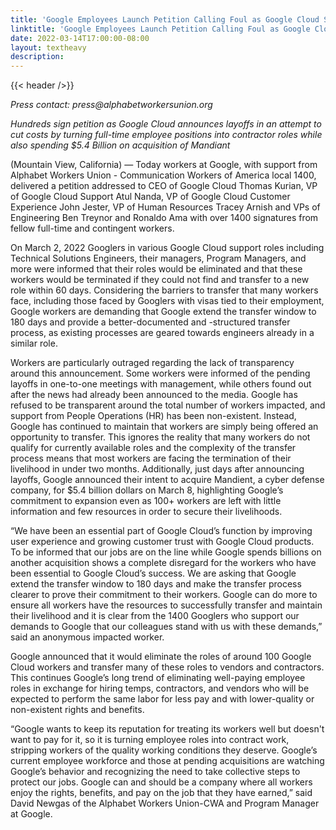 ```yaml
---
title: 'Google Employees Launch Petition Calling Foul as Google Cloud Support Announces Layoffs '
linktitle: 'Google Employees Launch Petition Calling Foul as Google Cloud Support Announces Layoffs '
date: 2022-03-14T17:00:00-08:00
layout: textheavy
description:
---
```


{{< header />}}

_Press contact: press@alphabetworkersunion.org_

_Hundreds sign petition as Google Cloud announces layoffs in an attempt to cut costs by turning full-time employee positions into contractor roles while also spending $5.4 Billion on acquisition of Mandiant_

(Mountain View, California)  — Today workers at Google, with support from Alphabet Workers Union - Communication Workers of America local 1400, delivered a petition addressed to CEO of Google Cloud Thomas Kurian, VP of Google Cloud Support Atul Nanda, VP of Google Cloud Customer Experience John Jester, VP of Human Resources Tracey Arnish and VPs of Engineering Ben Treynor and Ronaldo Ama with over 1400 signatures from fellow full-time and contingent workers. 

On March 2, 2022 Googlers in various Google Cloud support roles including Technical Solutions Engineers, their managers, Program Managers, and more were informed that their roles would be eliminated and that these workers would be terminated if they could not find and transfer to a new role within 60 days. Considering the barriers to transfer that many workers face, including those faced by Googlers with visas tied to their employment, Google workers are demanding that Google extend the transfer window to 180 days and provide a better-documented and -structured transfer process, as existing processes are geared towards engineers already in a similar role. 

Workers are particularly outraged regarding the lack of transparency around this announcement. Some workers were informed of the pending layoffs in one-to-one meetings with management, while others found out after the news had already been announced to the media. Google has refused to be transparent around the total number of workers impacted, and support from People Operations (HR) has been non-existent. Instead, Google has continued to maintain that workers are simply being offered an opportunity to transfer. This ignores the reality that many workers do not qualify for currently available roles and the complexity of the transfer process means that most workers are facing the termination of their livelihood in under two months. Additionally, just days after announcing layoffs, Google announced their intent to acquire Mandient, a cyber defense company, for $5.4 billion dollars on March 8, highlighting Google’s commitment to expansion even as 100+ workers are left with little information and few resources in order to secure their livelihoods. 

“We have been an essential part of Google Cloud’s function by improving user experience and growing customer trust with Google Cloud products. To be informed that our jobs are on the line while Google spends billions on another acquisition shows a complete disregard for the workers who have been essential to Google Cloud’s success. We are asking that Google extend the transfer window to 180 days and make the transfer process clearer to prove their commitment to their workers. Google can do more to ensure all workers have the resources to successfully transfer and maintain their livelihood and it is clear from the 1400 Googlers who support our demands to Google that our colleagues stand with us with these demands,” said an anonymous impacted worker.

Google announced that it would eliminate the roles of around 100 Google Cloud workers and transfer many of these roles to vendors and contractors. This continues Google’s long trend of eliminating well-paying employee roles in exchange for hiring temps, contractors, and vendors who will be expected to perform the same labor for less pay and with lower-quality or non-existent rights and benefits. 

“Google wants to keep its reputation for treating its workers well but doesn't want to pay for it, so it is turning employee roles into contract work, stripping workers of the quality working conditions they deserve. Google’s current employee workforce and those at pending acquisitions are watching Google’s behavior and recognizing the need to take collective steps to protect our jobs. Google can and should be a company where all workers enjoy the rights, benefits, and pay on the job that they have earned,” said David Newgas of the Alphabet Workers Union-CWA and Program Manager at Google.

